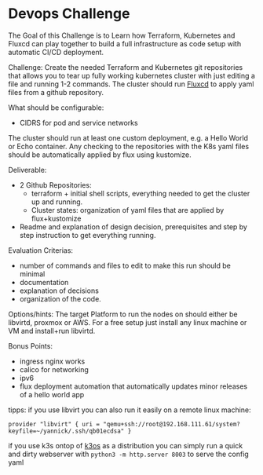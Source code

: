 # Devops Challenge

The Goal of this Challenge is to Learn how Terraform, Kubernetes and Fluxcd can play together to build a full infrastructure as code setup with automatic CI/CD deployment.

Challenge:
Create the needed Terraform and Kubernetes git repositories that allows you to tear up fully working kubernetes cluster with just editing a file and running 1-2 commands. The cluster should run [Fluxcd](https://fluxcd.io/) to apply yaml files from a github repository.

What should be configurable:
- CIDRS for pod and service networks

The cluster should run at least one custom deployment, e.g. a Hello World or Echo container.
Any checking to the repositories with the K8s yaml files should be automatically applied by flux using kustomize. 

Deliverable:

- 2 Github Repositories:
    - terraform + initial shell scripts, everything needed to get the cluster up and running.
    - Cluster states: organization of yaml files that are applied by flux+kustomize
- Readme and explanation of design decision, prerequisites and step by step instruction to get everything running.

Evaluation Criterias:
- number of commands and files to edit to make this run should be minimal
- documentation
- explanation of decisions
- organization of the code.

Options/hints:
The target Platform to run the nodes on should either be libvirtd, proxmox or AWS. For a free setup just install any linux machine or VM and install+run libvirtd. 

Bonus Points:
- ingress nginx works
- calico for networking
- ipv6
- flux deployment automation  that automatically updates minor releases of a hello world app

tipps:
if you use libvirt you can also run it easily on a remote linux machine:

`provider "libvirt" {
uri = "qemu+ssh://root@192.168.111.61/system?keyfile=~/yannick/.ssh/qb01ecdsa"
}`

 if you use k3s ontop of [k3os](https://github.com/rancher/k3os) as a distribution you can simply run a quick and dirty webserver with `python3 -m http.server 8003`  to serve the config yaml
